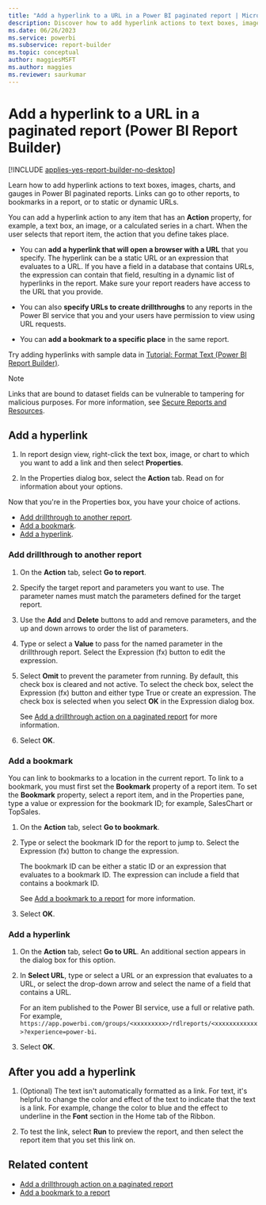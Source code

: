```yaml
---
title: "Add a hyperlink to a URL in a Power BI paginated report | Microsoft Docs"
description: Discover how to add hyperlink actions to text boxes, images, charts, and gauges in paginated reports in Power BI Report Builder.
ms.date: 06/26/2023
ms.service: powerbi
ms.subservice: report-builder
ms.topic: conceptual
author: maggiesMSFT
ms.author: maggies
ms.reviewer: saurkumar
---
```

# Add a hyperlink to a URL in a paginated report (Power BI Report Builder)

[!INCLUDE [applies-yes-report-builder-no-desktop](../../includes/applies-yes-report-builder-no-desktop.md)]

Learn how to add hyperlink actions to text boxes, images, charts, and gauges in Power BI paginated reports. Links can go to other reports, to bookmarks in a report, or to  static or dynamic URLs.

 You can add a hyperlink action to any item that has an **Action** property, for example, a text box, an image, or a calculated series in a chart. When the user selects that report item, the action that you define takes place.  
  
* You can **add a hyperlink that will open a browser with a URL** that you specify. The hyperlink can be a static URL or an expression that evaluates to a URL. If you have a field in a database that contains URLs, the expression can contain that field, resulting in a dynamic list of hyperlinks in the report. Make sure your report readers have access to the URL that you provide.  
   
* You can also **specify URLs to create drillthroughs** to any reports in the Power BI service that you and your users have permission to view using URL requests. 
 
 * You can **add a bookmark to a specific place** in the same report. 
  
Try adding hyperlinks with sample data in [Tutorial: Format Text (Power BI Report Builder)](/sql/reporting-services/tutorial-format-text-report-builder).  
  
> [!NOTE]  
>  Links that are bound to dataset fields can be vulnerable to tampering for malicious purposes. For more information, see [Secure Reports and Resources](/sql/reporting-services/security/secure-reports-and-resources).  
  
## Add a hyperlink  
  
1. In report design view, right-click the text box, image, or chart to which you want to add a link and then select **Properties**.  
  
1. In the Properties dialog box, select the **Action** tab. Read on for information about your options.  

Now that you're in the Properties box, you have your choice of actions.

- [Add drillthrough to another report](#add-drillthrough-to-another-report).
- [Add a bookmark](#add-a-bookmark).
- [Add a hyperlink](#add-a-hyperlink-1).

### Add drillthrough to another report

1. On the **Action** tab, select **Go to report**. 

1. Specify the target report and parameters you want to use. The parameter names must match the parameters defined for the target report. 

1. Use the **Add** and **Delete** buttons to add and remove parameters, and the up and down arrows to order the list of parameters.

1. Type or select a **Value** to pass for the named parameter in the drillthrough report. Select the Expression (fx) button to edit the expression.

1. Select **Omit** to prevent the parameter from running. By default, this check box is cleared and not active. To select the check box, select the Expression (fx) button and either type True or create an expression. The check box is selected when you select **OK** in the Expression dialog box.
  
   See [Add a drillthrough action on a paginated report](../../paginated-reports/report-design/add-drillthrough-action-report-report-builder.md) for more information. 
   
1. Select **OK**.
   
### Add a bookmark

You can link to bookmarks to a location in the current report. To link to a bookmark, you must first set the **Bookmark** property of a report item. To set the **Bookmark** property, select a report item, and in the Properties pane, type a value or expression for the bookmark ID; for example, SalesChart or TopSales.

1. On the **Action** tab, select **Go to bookmark**. 

1. Type or select the bookmark ID for the report to jump to. Select the Expression (fx) button to change the expression. 

   The bookmark ID can be either a static ID or an expression that evaluates to a bookmark ID. The expression can include a field that contains a bookmark ID.
   
   See [Add a bookmark to a report](add-bookmark-report-report-builder.md) for more information.
   
1. Select **OK**.

### Add a hyperlink 
  
1. On the **Action** tab, select **Go to URL**. An additional section appears in the dialog box for this option.  
  
1. In **Select URL**, type or select a URL or an expression that evaluates to a URL, or select the drop-down arrow and select the name of a field that contains a URL. 

    For an item published to the Power BI service, use a full or relative path. For example,
   `https://app.powerbi.com/groups/<xxxxxxxxx>/rdlreports/<xxxxxxxxxxxx>?experience=power-bi`. 
      
1. Select **OK**.

## After you add a hyperlink
  
1. (Optional) The text isn't automatically formatted as a link. For text, it's helpful to change the color and effect of the text to indicate that the text is a link. For example, change the color to blue and the effect to underline in the **Font** section in the Home tab of the Ribbon.  
  
1. To test the link, select **Run** to preview the report, and then select the report item that you set this link on.  
  
## Related content

* [Add a drillthrough action on a paginated report](../../paginated-reports/report-design/add-drillthrough-action-report-report-builder.md)
* [Add a bookmark to a report](add-bookmark-report-report-builder.md)

  
  
